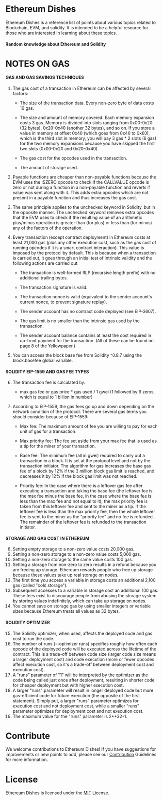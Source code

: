 # Ethereum Dishes

Ethereum Dishes is a reference list of points about various topics related to Blockchain, EVM, and solidity. It is intended to be a helpful resource for those who are interested in learning about these topics.



#### Random knowledge about Ethereum and Solidity

# NOTES ON GAS
#### GAS AND GAS SAVINGS TECHNIQUES

1. The gas cost of a transaction in Ethereum can be affected by several factors:

   - The size of the transaction data. Every non-zero byte of data costs 16 gas.

   - The size and amount of memory covered. Each memory expansion costs 3 gas. Memory is divided into slots ranging from 0x00-0x20 (32 bytes), 0x20-0x40 (another 32 bytes), and so on. If you store a value in memory at offset 0x40 (which goes from 0x40 to 0x60), which is the third slot in memory, you will pay 3 gas * 2 slots (6 gas) for the two memory expansions because you have skipped the first two slots (0x00-0x20 and 0x20-0x40).

   - The gas cost for the opcodes used in the transaction.

   - The amount of storage used.

2. Payable functions are cheaper than non-payable functions because the EVM uses the ISZERO opcode to check if the CALLVALUE opcode is zero or not during a function in a non-payable function and reverts if value was sent along with it. This adds extra opcodes which are not present in a payable function and thus increases the gas cost.

3. The same principle applies to the unchecked keyword in Solidity, but in the opposite manner. The unchecked keyword removes extra opcodes that the EVM uses to check if the resulting value of an arithmetic plus/minus operation is greater than (for plus) or less than (for minus) any of the factors of the operation.

4. Every transaction (except contract deployment) in Ethereum costs at least 21,000 gas (plus any other execution cost, such as the gas cost of running opcodes if it is a smart contract interaction). This value is imposed by the protocol by default. This is because when a transaction is carried out, it goes through an initial test of intrinsic validity and the following actions are carried out:

   - The transaction is well-formed RLP (recursive length prefix) with no additional trailing bytes.

   - The transaction signature is valid.

   - The transaction nonce is valid (equivalent to the sender account's current nonce, to prevent signature replay).

   - The sender account has no contract code deployed (see EIP-3607).

   - The gas limit is no smaller than the intrinsic gas used by the transaction.

   - The sender account balance contains at least the cost required in up-front payment for the transaction.
   (All of these can be found on page 8 of the Yellowpaper.)

5. You can access the block base fee from Solidity ^0.8.7 using the block.basefee global variable.

#### SOLIDITY EIP-1559 AND GAS FEE TYPES

6. The transaction fee is calculated by:
    - max gas fee or gas price * gas used / 1 gwei (1 followed by 9 zeros, which is equal to 1 billion in number)

7. According to EIP-1559, the gas fees go up and down depending on the network condition of the protocol. There are several gas terms you should consider because of EIP-1559:

    - Max fee: The maximum amount of fee you are willing to pay for each unit of gas for a transaction.

    - Max priority fee: The fee set aside from your max fee that is used as a tip for the miner of your transaction.

    - Base fee: The minimum fee (all in gwei) required to carry out a transaction in a block. It is set at the protocol level and not by the transaction initiator. The algorithm for gas increases the base gas fee of a block by 12% if the 3 million block gas limit is reached, and decreases it by 12% if the block gas limit was not reached.

    - Priority fee: In the case where there is a leftover gas fee after executing a transaction and taking the base fee (the leftover fee is the max fee minus the base fee, in the case where the base fee is less than the max fee and not equal to it), the max priority fee is taken from this leftover fee and sent to the miner as a tip. If the leftover fee is less than the max priority fee, then the whole leftover fee is sent to the miner as the "priority fee" and no fee is refunded. The remainder of the leftover fee is refunded to the transaction initiator.
    
#### STORAGE AND GAS COST IN ETHEREUM
8. Setting empty storage to a non-zero value costs 20,000 gas.
9. Setting a non-zero storage to a non-zero value costs 5,000 gas.
10. Setting a non-zero storage to the same value costs 100 gas.
11. Setting a storage from non-zero to zero results in a refund because you are freeing up storage. Ethereum rewards people who free up storage because these values take up real storage on nodes.
12. The first time you access a variable in storage costs an additional 2,100 gas (called "cold storage").
13. Subsequent accesses to a variable in storage cost an additional 100 gas. These fees exist to discourage people from abusing the storage system by storing values indefinitely, which can take up storage on nodes.
14. You cannot save on storage gas by using smaller integers or variable sizes because Ethereum treats all values as 32 bytes.

#### SOLIDITY OPTIMIZER
15. The Solidity optimizer, when used, affects the deployed code and gas cost to run the code. 
16. The number of runs (--optimizer runs) specifies roughly how often each opcode of the deployed code will be executed across the lifetime of the contract. This is a trade-off between code size (larger code size means a larger deployment cost) and code execution (more or fewer opcodes affect execution cost, so it's a trade-off between deployment cost and execution cost).
17. A "runs" parameter of "1" will be interpreted by the optimizer as the code being called just once after deployment, resulting in shorter code for cheaper deployment but with higher execution cost. 
18. A larger "runs" parameter will result in longer deployed code but more gas-efficient code for future execution (the opposite of the first statement). Simply put, a larger "runs" parameter optimizes for execution cost and not deployment cost, while a smaller "runs" parameter optimizes for deployment cost and not execution cost.
19. The maximum value for the "runs" parameter is 2**32-1.


# Contribute
We welcome contributions to Ethereum Dishes! If you have suggestions for improvements or new points to add, please see our [Contribution](https://github.com/Jesserc/Ethereum-Dishes/blob/main/CONTRIBUTIONS.md) Guidelines for more information.

# License
Ethereum Dishes is licensed under the [MIT](https://github.com/Jesserc/Ethereum-Dishes/tree/main) License.
